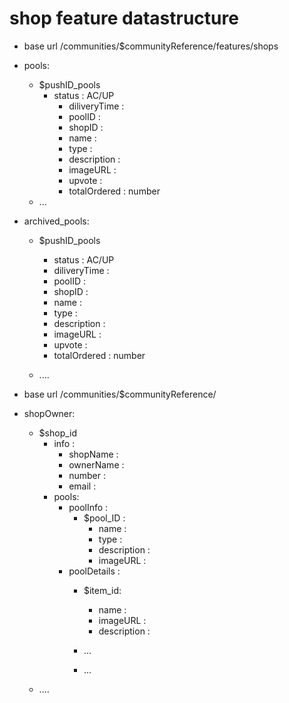 

# shop feature datastructure
*  base url /communities/$communityReference/features/shops
* pools:
  * $pushID_pools
    * status : AC/UP
      * diliveryTime :
      * poolID :
      * shopID :
      * name :
      * type :
      * description :
      * imageURL :
      * upvote :
      * totalOrdered : number
  * ...
* archived_pools:
  * $pushID_pools
    * status : AC/UP
    * diliveryTime :
    * poolID :
    * shopID :
    * name :
    * type :
    * description :
    * imageURL :
    * upvote :
    * totalOrdered : number
    
  * ....

*  base url /communities/$communityReference/
* shopOwner:
  * $shop_id
    * info :
      * shopName :
      * ownerName :
      * number :
      * email :
    * pools:
      * poolInfo :
        * $pool_ID :
          * name :
          * type :
          * description :
          * imageURL :
      * poolDetails :
        * $item_id:
          * name :
          * imageURL :
          * description :
        * ...
        
         * ...
  * ....
  
